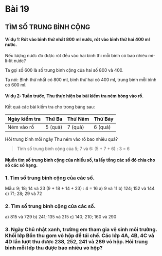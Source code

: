 # Bài 19

## TÌM SỐ TRUNG BÌNH CỘNG


#### Ví dụ 1: Rót vào bình thứ nhất 800 ml nước, rót vào bình thứ hai 400 ml nước.

Nếu lượng nước đó được rót đều vào hai bình thì mỗi bình có bao nhiêu mi-li-lít nước?


Ta gọi số 600 là số trung bình cộng của hai số 800 và 400.


Ta nói: Bình thứ nhất có 800 ml, bình thứ hai có 400 ml, trung bình mỗi bình có 600 ml.


#### Ví dụ 2: Tuần trước, Thu thực hiện ba bài kiểm tra ném bóng vào rổ.

Kết quả các bài kiểm tra cho trong bảng sau:

| Ngày kiểm tra | Thứ Ba | Thứ Năm | Thứ Bảy |
|---|---|---|---|
| Ném vào rổ | 5 (quả) | 7 (quả) | 6 (quả) |

Hỏi trung bình mỗi ngày Thu ném vào rổ bao nhiêu quả?

> Tính số trung bình cộng của 5; 7 và 6:
> (5 + 7 + 6) : 3 = 6

#### Muốn tìm số trung bình cộng của nhiều số, ta lấy tổng các số đó chia cho số các số hạng.

### 1. Tìm số trung bình cộng của các số.
Mẫu: 9; 18; 14 và 23
(9 + 18 + 14 + 23) : 4 = 16
a) 9 và 11
b) 124; 152 và 144
c) 71; 28; 29 và 72

### 2. Tìm số trung bình cộng của các số.
a) 815 và 729
b) 241; 135 và 215
c) 140; 210; 160 và 290

### 3. Ngày Chủ nhật xanh, trường em tham gia vệ sinh môi trường. Khối lớp Bốn thu gom vỏ hộp để tái chế. Các lớp 4A, 4B, 4C và 4D lần lượt thu được 238, 252, 241 và 289 vỏ hộp. Hỏi trung bình mỗi lớp thu được bao nhiêu vỏ hộp?

